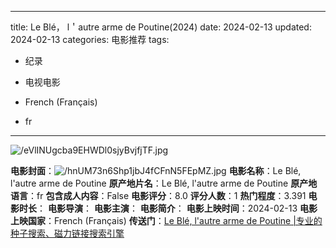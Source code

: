 
---
title: Le Blé， l＇autre arme de Poutine(2024)
date: 2024-02-13
updated: 2024-02-13
categories: 电影推荐
tags:

- 纪录
- 电视电影

- French (Français)
- fr
---

<img src="https://image.tmdb.org/t/p/original/eVlINUgcba9EHWDl0sjyBvjfjTF.jpg" alt="/eVlINUgcba9EHWDl0sjyBvjfjTF.jpg" title="/eVlINUgcba9EHWDl0sjyBvjfjTF.jpg">

**电影封面**：<img src="https://image.tmdb.org/t/p/w200/hnUM73n6Shp1jbJ4fCFnN5FEpMZ.jpg" alt="/hnUM73n6Shp1jbJ4fCFnN5FEpMZ.jpg" title="/hnUM73n6Shp1jbJ4fCFnN5FEpMZ.jpg">
**电影名称**：Le Blé, l'autre arme de Poutine
**原产地片名**：Le Blé, l'autre arme de Poutine
**原产地语言**：fr
**包含成人内容**：False
**电影评分**：8.0
**评分人数**：1
**热门程度**：3.391
**电影时长**：
**电影导演**：
**电影主演**：
**电影简介**：
**电影上映时间**：2024-02-13
**电影上映国家**：French (Français)
**传送门**：[Le Blé, l'autre arme de Poutine |专业的种子搜索、磁力链接搜索引擎](https://movie.amd794.com:2083/?search=Le%20Bl%C3%A9%2C%20l%27autre%20arme%20de%20Poutine&ordering=&mode=match_phrase&page_size=10&page=1)

